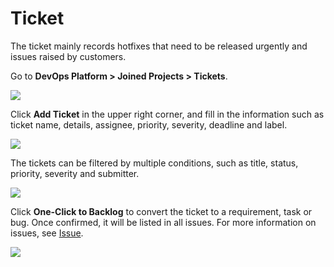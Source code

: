 # Ticket

The ticket mainly records hotfixes that need to be released urgently and issues raised by customers.

Go to **DevOps Platform > Joined Projects > Tickets**.

![](http://terminus-paas.oss-cn-hangzhou.aliyuncs.com/paas-doc/2022/01/18/2760de99-3ba7-4862-82d4-691f8d7846a3.png)

Click **Add Ticket** in the upper right corner, and fill in the information such as ticket name, details, assignee, priority, severity, deadline and label.

![](http://terminus-paas.oss-cn-hangzhou.aliyuncs.com/paas-doc/2022/01/18/61ea859e-3db0-4288-a5b5-3246e9682d91.png)

The tickets can be filtered by multiple conditions, such as title, status, priority, severity and submitter.

![](http://terminus-paas.oss-cn-hangzhou.aliyuncs.com/paas-doc/2022/01/18/7876c0f4-18bb-4041-bdbf-21e8eac4ec54.png)

Click **One-Click to Backlog** to convert the ticket to a requirement, task or bug. Once confirmed, it will be listed in all issues. For more information on issues, see [Issue](issue.md).

![](http://terminus-paas.oss-cn-hangzhou.aliyuncs.com/paas-doc/2022/01/18/01ede78f-f4ea-4f79-922c-1e7f5ee727bb.png)
